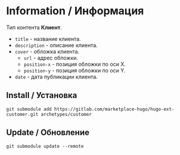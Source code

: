 # Information / Информация

Тип контента **Клиент**.

- `title` - название клиента.
- `description` - описание клиента.
- `cover` - обложка клиента.
  - `url` - адрес обложки.
  - `position-x` - позиция обложки по оси X.
  - `position-y` - позиция обложки по оси Y.
- `date` - дата публикации клиента.

## Install / Установка

```
git submodule add https://gitlab.com/marketplace-hugo/hugo-ext-customer.git archetypes/customer
```

## Update / Обновление

```
git submodule update --remote
```
